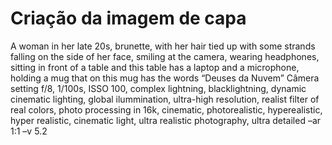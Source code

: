 # Criação da imagem de capa

A woman in her late 20s, brunette, with her hair tied up with some strands falling on the side of her face, smiling at the camera, wearing headphones, sitting in front of a table and this table has a laptop and a microphone, holding a mug that on this mug has the words “Deuses da Nuvem” Câmera setting f/8, 1/100s, ISSO 100, complex lightning, blacklightning, dynamic cinematic lighting, global ilummination, ultra-high resolution, realist filter of real colors, photo processing in 16k, cinematic, photorealistic, hyperealistic, hyper realistic, cinematic light, ultra realistic photography, ultra detailed –ar 1:1 –v 5.2

